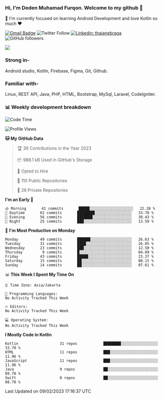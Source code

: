 ### Hi, I'm Deden Muhamad Furqon. Welcome to my github 👋

<!--
**furqoncreative/furqoncreative** is a ✨ _special_ ✨ repository because its `README.md` (this file) appears on your GitHub profile.

Here are some ideas to get you started:

- 🔭 I’m currently working on ...
- 👯 I’m looking to collaborate on ...
- 🤔 I’m looking for help with ...
- 💬 Ask me about ...
- 📫 How to reach me: ...
- 😄 Pronouns: ...
- ⚡ Fun fact: ...
-->

  🌱 I'm currently focused on learning Android Development and love Kotlin so much ❤ 

[![Gmail Badge](https://img.shields.io/badge/-furqoncreative24@gmail.com-c14438?style=flat-square&logo=Gmail&logoColor=white&link=mailto:furqoncreative24@gmail.com)](mailto:furqoncreative24@gmail.com)
![Twitter Follow](https://img.shields.io/twitter/follow/furqoncreative?label=Follow)
[![Linkedin: thaianebraga](https://img.shields.io/badge/-Deden_Muhamad_Furqon-blue?style=flat-square&logo=Linkedin&logoColor=white&link=https://www.linkedin.com/in/anmol-p-singh/)](https://www.linkedin.com/in/furqoncreative/)
![GitHub followers](https://img.shields.io/github/followers/furqoncreative?label=Follow&style=social)

<img src="https://github-readme-stats.sera5-dev.vercel.app/api?username=furqoncreative&hide=stars&show_icons=true&count_private=true&include_all_commits=true&title_color=#008080&icon_color=#008080&hide_border=true" width="">

### Strong in-

Android studio, Kotlin, Firebase, Figma, Git, Github.

### Familiar with-
Linux, REST API, Java, PHP, HTML, Bootstrap, MySql, Laravel, CodeIgniter.

### 📊 Weekly development breakdown

<!--START_SECTION:waka-->
![Code Time](http://img.shields.io/badge/Code%20Time-1%2C284%20hrs%2018%20mins-blue)

![Profile Views](http://img.shields.io/badge/Profile%20Views-0-blue)

**🐱 My GitHub Data** 

> 🏆 39 Contributions in the Year 2023
 > 
> 📦 988.1 kB Used in GitHub's Storage 
 > 
> 💼 Opted to Hire
 > 
> 📜 110 Public Repositories 
 > 
> 🔑 26 Private Repositories  
 > 
**I'm an Early 🐤** 

```text
🌞 Morning       41 commits       █████░░░░░░░░░░░░░░░░░░░░   22.28 % 
🌆 Daytime       62 commits       ████████░░░░░░░░░░░░░░░░░   33.70 % 
🌃 Evening       56 commits       ███████░░░░░░░░░░░░░░░░░░   30.43 % 
🌙 Night         25 commits       ███░░░░░░░░░░░░░░░░░░░░░░   13.59 % 

```
📅 **I'm Most Productive on Monday** 

```text
Monday          49 commits       ██████░░░░░░░░░░░░░░░░░░░   26.63 % 
Tuesday         31 commits       ████░░░░░░░░░░░░░░░░░░░░░   16.85 % 
Wednesday       23 commits       ███░░░░░░░░░░░░░░░░░░░░░░   12.50 % 
Thursday         9 commits       █░░░░░░░░░░░░░░░░░░░░░░░░   04.89 % 
Friday          43 commits       █████░░░░░░░░░░░░░░░░░░░░   23.37 % 
Saturday        15 commits       ██░░░░░░░░░░░░░░░░░░░░░░░   08.15 % 
Sunday          14 commits       ██░░░░░░░░░░░░░░░░░░░░░░░   07.61 % 

```


📊 **This Week I Spent My Time On** 

```text
⌚︎ Time Zone: Asia/Jakarta

💬 Programming Languages: 
No Activity Tracked This Week

🔥 Editors: 
No Activity Tracked This Week

💻 Operating System: 
No Activity Tracked This Week

```

**I Mostly Code in Kotlin** 

```text
Kotlin                   31 repos            ████████░░░░░░░░░░░░░░░░░   33.70 % 
HTML                     11 repos            ███░░░░░░░░░░░░░░░░░░░░░░   11.96 % 
JavaScript               11 repos            ███░░░░░░░░░░░░░░░░░░░░░░   11.96 % 
Java                     9 repos             ██░░░░░░░░░░░░░░░░░░░░░░░   09.78 % 
Swift                    8 repos             ██░░░░░░░░░░░░░░░░░░░░░░░   08.70 % 

```



 Last Updated on 09/02/2023 17:16:37 UTC
<!--END_SECTION:waka-->
